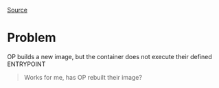 [Source](https://forums.docker.com/t/first-time-building-an-image-not-sure-why-no-logs-or-entrypoint-execution/145443)

# Problem 
OP builds a new image, but the container does not execute their defined ENTRYPOINT
> Works for me, has OP rebuilt their image?